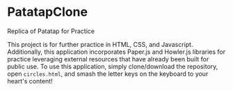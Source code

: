 # PatatapClone

Replica of Patatap for Practice

This project is for further practice in HTML, CSS, and Javascript.
Additionally, this application incorporates Paper.js and Howler.js
libraries for practice leveraging external resources that have already
been built for public use. To use this application, simply clone/download
the repository, open `circles.html`, and smash the letter keys on the keyboard
to your heart's content!